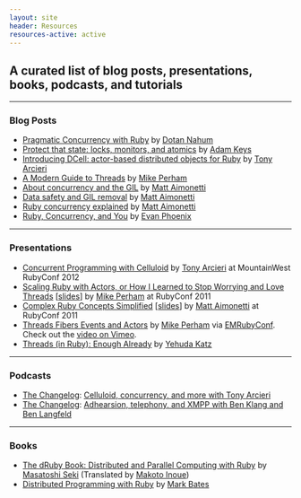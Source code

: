 ```yaml
---
layout: site
header: Resources
resources-active: active
---
```


## A curated list of blog posts, presentations, books, podcasts, and tutorials

- - -

### Blog Posts
* [Pragmatic Concurrency with Ruby](http://blog.paracode.com/2012/09/07/pragmatic-concurrency-with-ruby/) by [Dotan Nahum](http://blog.paracode.com/)
* [Protect that state: locks, monitors, and atomics](http://weblog.therealadam.com/2012/07/05/protect-that-state-locks-monitors-and-atomics/) by [Adam Keys](http://weblog.therealadam.com/)
* [Introducing DCell: actor-based distributed objects for Ruby](http://www.unlimitednovelty.com/2012/04/introducing-dcell-actor-based.html) by [Tony Arcieri](https://twitter.com/bascule)
* [A Modern Guide to Threads](http://blog.carbonfive.com/2011/10/11/a-modern-guide-to-threads/) by [Mike Perham](https://twitter.com/mperham)
* [About concurrency and the GIL](http://merbist.com/2011/10/03/about-concurrency-and-the-gil/) by [Matt Aimonetti](http://merbist.com/about/)
* [Data safety and GIL removal](http://merbist.com/2011/10/18/data-safety-and-gil-removal/) by [Matt Aimonetti](http://merbist.com/about/)
* [Ruby concurrency explained](http://merbist.com/2011/02/22/concurrency-in-ruby-explained/) by [Matt Aimonetti](http://merbist.com/about/)
* [Ruby, Concurrency, and You](http://www.engineyard.com/blog/2011/ruby-concurrency-and-you/) by [Evan Phoenix](https://twitter.com/evanphx)

- - -

### Presentations
* [Concurrent Programming with Celluloid](http://confreaks.com/videos/956-mwrc2012-concurrent-programming-with-celluloid) by [Tony Arcieri](http://www.unlimitednovelty.com/) at MountainWest RubyConf 2012
* [Scaling Ruby with Actors, or How I Learned to Stop Worrying and Love Threads](http://confreaks.com/videos/702-rubyconf2011-scaling-ruby-with-actors-or-how-i-learned-to-stop-worrying-and-love-threads) [[slides](http://www.slideshare.net/mperham/actors-and-threads)] by [Mike Perham](https://www.mikeperham.com) at RubyConf 2011
* [Complex Ruby Concepts Simplified](http://confreaks.com/videos/714-rubyconf2011-complex-ruby-concepts-dummified) [[slides](http://rubyconf11.merbist.com/)] by [Matt Aimonetti](http://merbist.com/about/) at RubyConf 2011
* [Threads Fibers Events and Actors](http://www.mikeperham.com/2011/05/19/threads-fibers-events-and-actors/) by [Mike Perham](https://twitter.com/mperham) via [EMRubyConf](http://emrubyconf.com/). Check out the [video on Vimeo](http://vimeo.com/23933313).
* [Threads (in Ruby): Enough Already](http://yehudakatz.com/2010/08/14/threads-in-ruby-enough-already/) by [Yehuda Katz](http://yehudakatz.com/)

- - -

### Podcasts

* [The Changelog](http://thechangelog.com/): [Celluloid, concurrency, and more with Tony Arcieri](http://thechangelog.com/post/24130540569/episode-0-8-1-celluloid-concurrency-and-more-with-tony-a)
* [The Changelog](http://thechangelog.com/): [Adhearsion, telephony, and XMPP with Ben Klang and Ben Langfeld](http://thechangelog.com/post/21022975332/episode-0-7-9-adhearsion-telephony-and-xmpp-with-ben-kla)

- - -

### Books
* [The dRuby Book: Distributed and Parallel Computing with Ruby](http://pragprog.com/book/sidruby/the-druby-book) by [Masatoshi Seki](https://github.com/seki) (Translated by [Makoto Inoue](https://github.com/makoto))
* [Distributed Programming with Ruby](http://www.amazon.com/Distributed-Programming-Ruby-Mark-Bates/dp/0321638360/) by [Mark Bates](http://metabates.com/)
